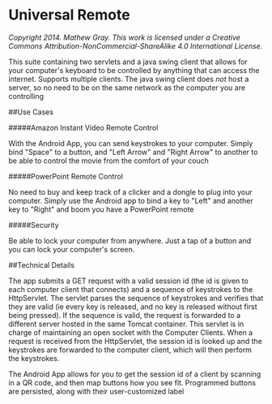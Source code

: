 Universal Remote
======================
*Copyright 2014. Mathew Gray. This work is licensed under a Creative Commons Attribution-NonCommercial-ShareAlike 4.0 International License.*


This suite containing two servlets and a java swing client that allows for your computer's keyboard to be controlled by anything that can access the internet.  Supports multiple clients.  The java swing client does _not_ host a server, so no need to be on the same network as the computer you are controlling

##Use Cases

#####Amazon Instant Video Remote Control

With the Android App, you can send keystrokes to your computer.  Simply bind "Space" to a button, and "Left Arrow" and "Right Arrow" to another to be able to control the movie from the comfort of your couch

#####PowerPoint Remote Control

No need to buy and keep track of a clicker and a dongle to plug into your computer.  Simply use the Android app to bind a key to "Left" and another key to "Right" and boom you have a PowerPoint remote

#####Security

Be able to lock your computer from anywhere.  Just a tap of a button and you can lock your computer's screen.

##Technical Details

The app submits a GET request with a valid session id (the id is given to each computer client that connects) and a sequence of keystrokes to the HttpServlet.  The servlet parses the sequence of keystrokes and verifies that they are valid (ie every key is released, and no key is released without first being pressed).  If the sequence is valid, the request is forwarded to a different server hosted in the same Tomcat container. This servlet is in charge of maintaining an open socket with the Computer Clients.  When a request is received from the HttpServlet, the session id is looked up and the keystrokes are forwarded to the computer client, which will then perform the keystrokes.

The Android App allows for you to get the session id of a client by scanning in a QR code, and then map buttons how you see fit.  Programmed buttons are persisted, along with their user-customized label
